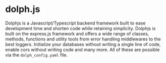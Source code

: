# dolph.js

Dolphjs is a Javascript/Typescript backend framework built to ease development time and shorten code while retaining simplicity.
Dolphjs is built on the express.js framework and offers a wide range of classes, methods, functions and utility tools from error handling middlewares to the best loggers.
Initialize your databases without writing a single line of code, enable cors without writing code and many more. All of these are possible via the `dolph_config.yaml` file.
